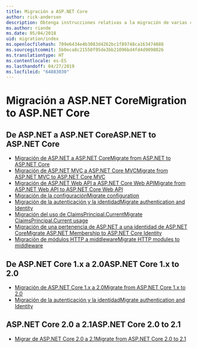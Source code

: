 ```yaml
---
title: Migración a ASP.NET Core
author: rick-anderson
description: Obtenga instrucciones relativas a la migración de varias características de ASP.NET 4.x a ASP.NET Core.
ms.author: riande
ms.date: 05/04/2018
uid: migration/index
ms.openlocfilehash: 709e6434e4b3083d4262bc1f89748ca163474888
ms.sourcegitcommit: 5b0eca8c21550f95de3bb21096bd4fd4d9098026
ms.translationtype: HT
ms.contentlocale: es-ES
ms.lasthandoff: 04/27/2019
ms.locfileid: "64883030"
---
```

# <a name="migration-to-aspnet-core"></a><span data-ttu-id="60e95-103">Migración a ASP.NET Core</span><span class="sxs-lookup"><span data-stu-id="60e95-103">Migration to ASP.NET Core</span></span>

## <a name="aspnet-to-aspnet-core"></a><span data-ttu-id="60e95-104">De ASP.NET a ASP.NET Core</span><span class="sxs-lookup"><span data-stu-id="60e95-104">ASP.NET to ASP.NET Core</span></span>

* [<span data-ttu-id="60e95-105">Migración de ASP.NET a ASP.NET Core</span><span class="sxs-lookup"><span data-stu-id="60e95-105">Migrate from ASP.NET to ASP.NET Core</span></span>](xref:migration/proper-to-2x/index)
* [<span data-ttu-id="60e95-106">Migración de ASP.NET MVC a ASP.NET Core MVC</span><span class="sxs-lookup"><span data-stu-id="60e95-106">Migrate from ASP.NET MVC to ASP.NET Core MVC</span></span>](xref:migration/mvc)
* [<span data-ttu-id="60e95-107">Migración de ASP.NET Web API a ASP.NET Core Web API</span><span class="sxs-lookup"><span data-stu-id="60e95-107">Migrate from ASP.NET Web API to ASP.NET Core Web API</span></span>](xref:migration/webapi)
* [<span data-ttu-id="60e95-108">Migración de la configuración</span><span class="sxs-lookup"><span data-stu-id="60e95-108">Migrate configuration</span></span>](xref:migration/configuration)
* [<span data-ttu-id="60e95-109">Migración de la autenticación y la identidad</span><span class="sxs-lookup"><span data-stu-id="60e95-109">Migrate authentication and Identity</span></span>](xref:migration/identity)
* [<span data-ttu-id="60e95-110">Migración del uso de ClaimsPrincipal.Current</span><span class="sxs-lookup"><span data-stu-id="60e95-110">Migrate ClaimsPrincipal.Current usage</span></span>](xref:migration/claimsprincipal-current)
* [<span data-ttu-id="60e95-111">Migración de una pertenencia de ASP.NET a una identidad de ASP.NET Core</span><span class="sxs-lookup"><span data-stu-id="60e95-111">Migrate ASP.NET Membership to ASP.NET Core Identity</span></span>](xref:migration/proper-to-2x/membership-to-core-identity)
* [<span data-ttu-id="60e95-112">Migración de módulos HTTP a middleware</span><span class="sxs-lookup"><span data-stu-id="60e95-112">Migrate HTTP modules to middleware</span></span>](xref:migration/http-modules)

## <a name="aspnet-core-1x-to-20"></a><span data-ttu-id="60e95-113">De ASP.NET Core 1.x a 2.0</span><span class="sxs-lookup"><span data-stu-id="60e95-113">ASP.NET Core 1.x to 2.0</span></span>

* [<span data-ttu-id="60e95-114">Migración de ASP.NET Core 1.x a 2.0</span><span class="sxs-lookup"><span data-stu-id="60e95-114">Migrate from ASP.NET Core 1.x to 2.0</span></span>](xref:migration/1x-to-2x/index)
* [<span data-ttu-id="60e95-115">Migración de la autenticación y la identidad</span><span class="sxs-lookup"><span data-stu-id="60e95-115">Migrate authentication and Identity</span></span>](xref:migration/1x-to-2x/identity-2x)

## <a name="aspnet-core-20-to-21"></a><span data-ttu-id="60e95-116">ASP.NET Core 2.0 a 2.1</span><span class="sxs-lookup"><span data-stu-id="60e95-116">ASP.NET Core 2.0 to 2.1</span></span>

* [<span data-ttu-id="60e95-117">Migrar de ASP.NET Core 2.0 a 2.1</span><span class="sxs-lookup"><span data-stu-id="60e95-117">Migrate from ASP.NET Core 2.0 to 2.1</span></span>](xref:migration/20_21)
